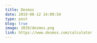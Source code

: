 ```yaml
---
title: Desmos
date: 2019-08-12 14:09:54
type: post
blog: true
image: 2019/desmos.png
link: https://www.desmos.com/calculator
---
```







